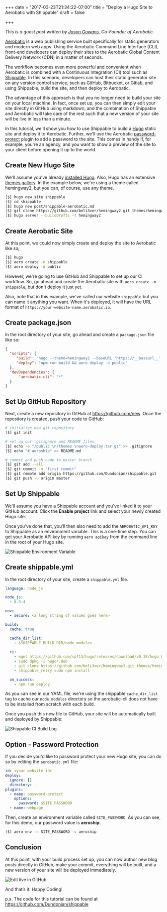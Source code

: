 +++
date = "2017-03-23T21:34:22-07:00"
title = "Deploy a Hugo Site to Aerobatic with Shippable"
draft = false

+++

*This is a guest post written by [Jason Gowans](https://twitter.com/jasongowans), Co-Founder of Aerobatic.* 

[Aerobatic](https://www.aerobatic.com/) is a web publishing service built specifically for static generators and modern web apps. Using the Aerobatic Command Line Interface (CLI), front-end developers can deploy their sites to the Aerobatic Global Content Delivery Network (CDN) in a matter of seconds.

The workflow becomes even more powerful and convenient when Aerobatic is combined with a Continuous Integration (CI) tool such as [Shippable](https://twitter.com/jasongowans). In this scenario, developers can host their static generator site on any version control service, such as GitHub, Bitbucket, or Gitlab, and using Shippable, build the site, and then deploy to Aerobatic.

The advantage of this approach is that you no longer need to build your site on your local machine. In fact, once set up, you can then simply edit your site directly in GitHub using markdown, and the combination of Shippable and Aerobatic will take care of the rest such that a new version of your site will be live in less than a minute.

In this tutorial, we'll show you how to use Shippable to build a [Hugo](https://gohugo.io/) static site and deploy it to Aerobatic. Further, we'll use the Aerobatic [password-protect](https://www.aerobatic.com/docs/plugins/password-protect/) plugin to add a password to the site. This comes in handy if, for example, you're an agency, and you want to show a preview of the site to your client before opening it up to the world.

## Create New Hugo Site

We'll assume you've already [installed Hugo](https://gohugo.io/overview/quickstart/). Also, Hugo has an extensive [themes gallery](http://themes.gohugo.io/). In the example below, we're using a theme called hemingway2, but you can, of course, use any theme.

~~~bash
[$] hugo new site shippable
[$] cd shippable
[$] hugo new post/shippable-aerobatic.md
[$] git clone https://github.com/beli3ver/hemingway2.git themes/hemingway2
[$] hugo server --buildDrafts -t hemingway2
~~~

## Create Aerobatic Site

At this point, we could now simply create and deploy the site to Aerobatic like so;

~~~bash
[$] hugo
[$] aero create -n shippable
[$] aero deploy -d public
~~~

However, we're going to use GitHub and Shippable to set up our CI workflow. So, go ahead and create the Aerobatic site with `aero create -n shippable`, but don't deploy it just yet. 

Also, note that in this example, we've called our website `shippable` but you can name it anything you want. When it's deployed, it will have the URL format of `https://your-website-name.aerobatic.io`.

## Create package.json

In the root directory of your site, go ahead and create a `package.json` file like so:

~~~json
{
  "scripts": {
     "build": "hugo --theme=hemingway2 --baseURL 'https://__baseurl__' --buildDrafts",
     "deploy": "npm run build && aero deploy -d public"
  },
  "devDependencies": {
      "aerobatic-cli": "*"
  }
}
~~~


## Set Up GitHub Repository

Next, create a new repository in GitHub at https://github.com/new. Once the repository is created, push your code to GitHub:

~~~bash
# initialize new git repository
[$] git init

# set up our .gitignore and README files
[$] echo -e "/public \n/themes \naero-deploy.tar.gz" >> .gitignore
[$] echo "# aeroship" >> README.md

# commit and push code to master branch
[$] git add --all
[$] git commit -m "first commit"
[$] git remote add origin https://github.com/Dundonian/shippable.git
[$] git push -u origin master
~~~

## Set Up Shippable

We'll assume you have a Shippable account and you've linked it to your GitHub account. Click the **Enable project** link and select your newly created Hugo site.

Once you’ve done that, you’ll then also need to add the `AEROBATIC_API_KEY` to Shippable as an environment variable. This is a one-time step. You can get your Aerobatic API key by running `aero apikey` from the command line in the root of your Hugo site.

<img src="/images/env-var.png" alt="Shippable Environment Variable">

## Create shippable.yml

In the root directory of your site, create a `shippable.yml` file.

~~~yaml
language: node_js

node_js:
  - 6.9.4

env:
  - secure: <a long string of values goes here>

build:
  cache: true

  cache_dir_list:
    - $SHIPPABLE_BUILD_DIR/node_modules
    
  ci:
    - wget https://github.com/spf13/hugo/releases/download/v0.18/hugo_0.18-64bit.deb
    - sudo dpkg -i hugo*.deb
    - git clone https://github.com/beli3ver/hemingway2.git themes/hemingway2
    - shippable_retry sudo npm install

  on_success:
    - npm run deploy
~~~

As you can see in our YAML file, we're using the shippable `cache_dir_list` tag to cache our `node_modules` directory so the aerobatic-cli does not have to be installed from scratch with each build.

Once you push this new file to GitHub, your site will be automatically built and deployed by Shippable:

<img src="/images/site-live.png" alt="Shippable CI Build Log">

## Option - Password Protection

If you decide you'd like to password protect your new Hugo site, you can do so by editing the `aerobatic.yml` file:

~~~yaml
id: <your website id>
deploy:
  ignore: []
  directory: .
plugins:
  - name: password-protect
    options:
      password: $SITE_PASSWORD
  - name: webpage

~~~

Then, create an environment variable called `SITE_PASSWORD`. As you can see, for this demo, our password value is **aeroship**.

~~~bash
[$] aero env -n SITE_PASSWORD -v aeroship
~~~


## Conclusion

At this point, with your build process set up, you can now author new blog posts directly in GitHub, make your commit, everything will be built, and a new version of your site will be deployed immediately.

<img src="/images/edit-github.png" alt="Edit live in GitHub">

And that’s it. Happy Coding! 

p.s. The code for this tutorial can be found at https://github.com/Dundonian/shippable

